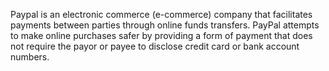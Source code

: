 Paypal is an electronic commerce (e-commerce) company that facilitates payments between parties through online funds transfers. PayPal attempts to make online purchases safer by providing a form of payment that does not require the payor or payee to disclose credit card or bank account numbers.